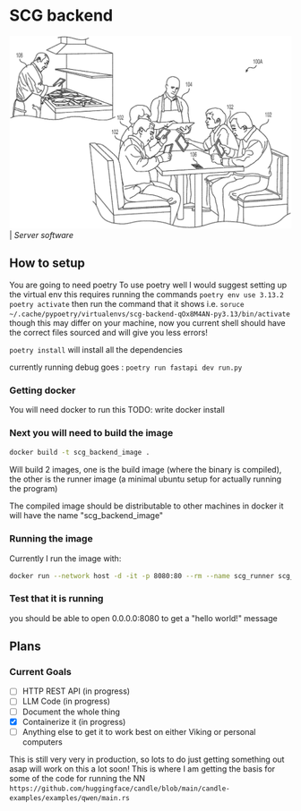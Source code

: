 # SCG backend
![A picture of a waiter (in the style of a patent iamge](logo.png)
   | *Server software*

## How to setup

You are going to need poetry
To use poetry well I would suggest setting up the virtual env this requires running the commands
`poetry env use 3.13.2`
`poetry activate`
then run the command that it shows i.e.
`soruce ~/.cache/pypoetry/virtualenvs/scg-backend-qOx8M4AN-py3.13/bin/activate`
though this may differ on your machine, now you current shell should have the correct files sourced and will give you less errors!

`poetry install` will install all the dependencies

currently running debug goes : `poetry run fastapi dev run.py`

### Getting docker 
You will need docker to run this TODO: write docker install

### Next you will need to build the image

```sh
docker build -t scg_backend_image .
```
Will build 2 images, one is the build image (where the binary is compiled), the other is the runner image (a minimal ubuntu setup for actually running the program)

The compiled image should be distributable to other machines in docker it will have the name "scg_backend_image"

### Running the image
Currently I run the image with:
```sh
docker run --network host -d -it -p 8080:80 --rm --name scg_runner scg_backend_image:latest
```

### Test that it is running
you should be able to open 0.0.0.0:8080 to get a "hello world!" message

## Plans
### Current Goals
- [ ] HTTP REST API (in progress)
- [ ] LLM Code (in progress)
- [ ] Document the whole thing
- [x] Containerize it (in progress)
- [ ] Anything else to get it to work best on either Viking or personal computers

This is still very very in production, so lots to do just getting something out asap will work on this a lot soon!
This is where I am getting the basis for some of the code for running the NN 
`https://github.com/huggingface/candle/blob/main/candle-examples/examples/qwen/main.rs`
